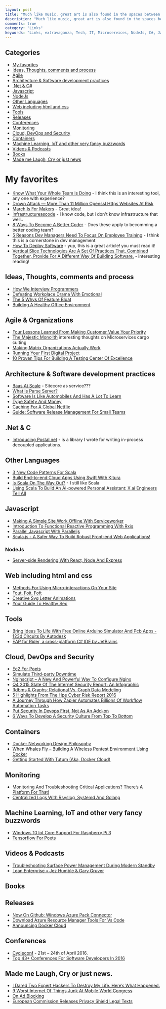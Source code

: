 ```yaml
---
layout: post
title: "Much like music, great art is also found in the spaces between your graphic elements."
description: "Much like music, great art is also found in the spaces between your graphic elements."
comments: true
category: "Links"
keywords: "Links, extravaganza, Tech, IT, Microservices, NodeJs, C#, Javascript, Solution architecture"
---
```

## Categories ##
 * [My favorites](#favorites)
 * [Ideas, Thoughts, comments and process](#ideas)
 * [Agile](#agile)
 * [Architecture & Software development practices](#development)
 * [.Net & C#](#net)
 * [Javascript](#javascript)
 * [NodeJs](#nodejs)
 * [Other Languages](#polygloting)
 * [Web including html and css](#web)
 * [Tools](#tools)
 * [Releases](#releases)
 * [Conferences](#conferences)
 * [Monitoring](#monitoring)
 * [Cloud, DevOps and Security](#devops)
 * [Containers](#containers)
 * [Machine Learning, IoT and other very fancy buzzwords](#iot)
 * [Videos & Podcasts](#videos)
 * [Books](#books)
 * [Made me Laugh, Cry or just news](#news)

# My favorites<a name="favorites"></a> #
 * [Know What Your Whole Team Is Doing](https://home.idonethis.com/) - I think this is an interesting tool, any one with experience?
 * [Drown Attack — More Than 11 Million Openssl Https Websites At Risk](http://thehackernews.com/2016/03/drown-attack-openssl-vulnerability.html?m=1)
 * [March Is For Makers](http://www.marchisformakers.com/) - Great idea!
 * [Infrastructureascode](http://martinfowler.com/bliki/InfrastructureAsCode.html) - I know code, but i don't know infrastructure that well..
 * [8 Ways To Become A Better Coder](https://dzone.com/articles/8-ways-to-become-a-better-coder) - Does these apply to becomming a better coding team?
 * [5 Reasons Dev Managers Need To Focus On Employee Training](https://dzone.com/articles/5-reasons-dev-managers-need-to-focus-on-employee-t) - I think this is a cornerstone in dev management
 * [How To Deploy Software](https://zachholman.com/posts/deploying-software) - yup, this is a great article! you must read it!
 * [Vertical Slice Technologies Are A Set Of Practices That, Combined Together, Provide For A Different Way Of Building Software.](http://serialseb.com/serials/vest-redux/) - interesting reading!

## Ideas, Thoughts, comments and process <a name="ideas"></a> ##
 * [How We Interview Programmers](http://www.yegor256.com/2016/03/01/how-we-interview-programmers.html)
 * [Defeating Workplace Drama With Emotional ](http://alistapart.com/article/defeating-workplace-drama-with-emotional-intelligence)
 * [The 5 Whys Of Feature Bloat](http://product.hubspot.com/blog/the-5-whys-of-feature-bloat)
 * [Building A Healthy Office Environment](https://www.viget.com/articles/building-a-healthy-office-environment)

## Agile & Organizations <a name="agile"></a> ##
 * [Four Lessons Learned From Making Customer Value Your Priority](https://dzone.com/articles/four-lessons-learned-from-making-customer-value-yo)
 * [The Majestic Monolith](https://m.signalvnoise.com/the-majestic-monolith-29166d022228#.bxnp1wyhu) interesting thoughts on Microservices cargo culting
 * [Making Matrix Organizations Actually Work](https://hbr.org/2016/03/making-matrix-organizations-actually-work)
 * [Running Your First Digital Project](https://www.viget.com/articles/running-your-first-digital-project)
 * [10 Proven Tips For Building A Testing Center Of Excellence](http://techbeacon.com/10-proven-tips-building-testing-center-excellence)

## Architecture & Software development practices <a name="development"></a> ##
 * [Baas At Scale](https://www.viget.com/articles/backend-as-a-service-at-scale) - Sitecore as service???
 * [What Is Parse Server?](http://blog.parse.com/announcements/what-is-parse-server/)
 * [Software Is Like Automobiles And Has A Lot To Learn](http://pietschsoft.com/post/2016/02/27/Software-is-like-Automobiles-and-has-a-lot-to-learn)
 * [Type Safety And Money](http://verraes.net/2016/02/type-safety-and-money/)
 * [Caching For A Global Netflix](http://techblog.netflix.com/2016/03/caching-for-global-netflix.html)
 * [Guide: Software Release Management For Small Teams](https://www.toptal.com/devops/guide-release-management-for-small-teams)
 
## **.Net & C**  <a name="net"></a> ##
 * [Introducing Postal.net](http://weblogs.asp.net/ricardoperes/introducing-postal-net?WT.mc_id=DX_MVP4025064) - is a library I wrote for writing in-process decoupled applications.

## Other Languages  <a name="polygloting"></a> ##
 * [3 New Code Patterns For Scala](http://blog.codacy.com/2016/02/29/3-new-code-patterns-for-scala/)
 * [Build End-to-end Cloud Apps Using Swift With Kitura](https://developer.ibm.com/swift/2016/02/22/building-end-end-cloud-apps-using-swift-kitura/)
 * [Is Scala On The Way Out?](https://www.linkedin.com/pulse/scala-way-out-owen-rubel?trk=hp-feed-article-title-like) - I still like Scala
 * [Using Scala To Build An Ai-powered Personal Assistant: X.ai Engineers Tell All](https://medium.com/@xdotai/using-scala-to-build-an-ai-powered-personal-assistant-x-ai-engineers-tell-all-436ea38d05aa#.nbmyt3t7o)

## Javascript  <a name="javascript"></a> ##
 * [Making A Simple Site Work Offline With Serviceworker](https://ponyfoo.com/articles/simple-offline-site-serviceworker)
 * [Introduction To Functional Reactive Programming With Rxjs](http://www.sitepoint.com/functional-reactive-programming-rxjs/)
 * [Parallel Javascript With Paralleljs](http://www.sitepoint.com/parallel-javascript-with-paralleljs/)
 * [Scala.js - A Safer Way To Build Robust Front-end Web Applications!](http://www.scala-js.org/)

### NodeJs <a name="nodejs"></a> ###
 * [Server-side Rendering With React, Node And Express](https://www.smashingmagazine.com/2016/03/server-side-rendering-react-node-express/)

## Web including html and css  <a name="web"></a> ##
 * [Methods For Using Micro-interactions On Your Site](http://speckyboy.com/2016/02/15/micro-interactions/)
 * [Fout, Foit, Foft](https://css-tricks.com/fout-foit-foft/)
 * [Creative Svg Letter Animations](http://tympanus.net/codrops/2016/03/02/creative-svg-letter-animations/)
 * [Your Guide To Healthy Seo](https://www.viget.com/articles/your-guide-to-healthy-seo)

## Tools <a name="tools"></a> ##
 * [Bring Ideas To Life With Free Online Arduino Simulator And Pcb Apps - 123d Circuits By Autodesk](https://123d.circuits.io/)
 * [EAP for Rider, a cross-platform C# IDE by JetBrains]( http://download.jetbrains.com/resharper/riderRS-144.4571.exe)

## Cloud, DevOps and Security<a name="devops"></a> ##
 * [Ec2 For Poets](http://ec2.forpoets.org/)
 * [Simulate Third-party Downtime](https://engineering.heroku.com/blogs/2016-03-01-simulate-downtime/)
 * [Nginscript – A New And Powerful Way To Configure Nginx](https://www.nginx.com/blog/nginscript-new-powerful-way-configure-nginx/)
 * [Q4 2015 State Of The Internet Security Report: An Infographic](https://blogs.akamai.com/2016/02/q4-2015-state-of-the-internet-security-report-an-overview.html)
 * [Rdbms & Graphs: Relational Vs. Graph Data Modeling](http://neo4j.com/blog/rdbms-vs-graph-data-modeling/)
 * [5 Highlights From The Hpe Cyber Risk Report 2016](http://techbeacon.com/5-highlights-hpe-cyber-risk-report-2016)
 * [A Journey Through How Zapier Automates Billions Of Workflow Automation Tasks](http://highscalability.com/blog/2016/2/29/a-journey-through-how-zapier-automates-billions-of-workflow.html)
 * [Put Security In Devops First, Not As An Add-on](http://techbeacon.com/put-security-devops-first-not-add)
 * [6 Ways To Develop A Security Culture From Top To Bottom](http://techbeacon.com/6-ways-develop-security-culture-top-bottom)

## Containers <a name="containers"></a> ##
 * [Docker Networking Design Philosophy](https://blog.docker.com/2016/03/docker-networking-design-philosophy/)
 * [When Whales Fly – Building A Wireless Pentest Environment Using Docker](http://foxglovesecurity.com/2016/02/24/when-whales-fly-building-a-wireless-pentest-environment-using-docker/)
 * [Getting Started With Tutum (Aka, Docker Cloud)](http://blog.codeship.com/tutum-aka-docker-cloud/)

## Monitoring <a name="monitoring"></a> ##
 * [Monitoring And Troubleshooting Critical Applications? There’s A Platform For That!](http://blogs.splunk.com/2016/03/01/splunk-apm/)
 * [Centralized Logs With Rsyslog, Systemd And Golang](https://indevwith.streamroot.io/centralized-logs-with-rsyslog-systemd-and-golang/)

## Machine Learning, IoT and other very fancy buzzwords <a name="iot"></a> ##
 * [Windows 10 Iot Core Support For Raspberry Pi 3](https://blogs.windows.com/buildingapps/2016/02/29/windows-10-iot-core-support-for-raspberry-pi-3/?WT.mc_id=DX_MVP4025064)
 * [Tensorflow For Poets](http://petewarden.com/2016/02/28/tensorflow-for-poets/)

## Videos & Podcasts <a name="videos"></a> ##
 * [Troubleshooting Surface Power Management During Modern Standby](https://www.youtube.com/watch?v=cs562JdAy_4&feature=youtu.be&list=PLXtHYVsvn_b__1Baibdu4elN4SoF3JTBZ)
 * [Lean Enterprise • Jez Humble & Gary Gruver](https://www.youtube.com/watch?v=TcbmRRy-vno)
## Books<a name="books"></a>  ##


## Releases <a name="releases"></a> ##
 * [Now On Github: Windows Azure Pack Connector](http://openness.microsoft.com/blog/2016/02/29/now-on-github-windows-azure-pack-connector/)
 * [Download Azure Resource Manager Tools For Vs Code](https://alexandrebrisebois.wordpress.com/2016/02/29/download-azure-resource-manager-tools-for-vs-code/)
 * [Announcing Docker Cloud](https://blog.docker.com/2016/03/announcing-docker-cloud/)

## Conferences<a name="conferences"></a> ##
 * [Cycleconf](http://cycleconf.com/) - 21st – 24th of April 2016.
 * [Top 43+ Conferences For Software Developers In 2016](http://techbeacon.com/top-43-conferences-software-developers-2016)

## Made me Laugh, Cry or just news. <a name="news"></a> ##
 * [I Dared Two Expert Hackers To Destroy My Life. Here’s What Happened.](http://fusion.net/video/271750/real-future-episode-8-hack-attack/)
 * [9 Worst Internet Of Things Junk At Mobile World Congress](http://thenextweb.com/gadgets/2016/02/25/the-top-9-worst-internet-of-things-junk-at-mobile-world-congress/)
 * [On Ad Blocking](http://www.brucelawson.co.uk/2016/on-ad-blocking/)
 * [European Commission Releases Privacy Shield Legal Texts](http://www.computing.co.uk/ctg/news/2449048/european-commission-releases-privacy-shield-legal-texts)